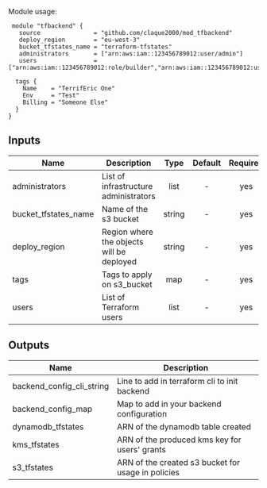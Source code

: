 Module usage:

     module "tfbackend" {
       source               = "github.com/claque2000/mod_tfbackend"
       deploy_region        = "eu-west-3"
       bucket_tfstates_name = "terraform-tfstates"
       administrators       = ["arn:aws:iam::123456789012:user/admin"]
       users                = ["arn:aws:iam::123456789012:role/builder","arn:aws:iam::123456789012:user/dev_x"]  

      tags {
        Name    = "TerrifEric One"
        Env     = "Test"
        Billing = "Someone Else"
      }
    }



## Inputs

| Name | Description | Type | Default | Required |
|------|-------------|:----:|:-----:|:-----:|
| administrators | List of infrastructure administrators | list | - | yes |
| bucket_tfstates_name | Name of the s3 bucket | string | - | yes |
| deploy_region | Region where the objects will be deployed | string | - | yes |
| tags | Tags to apply on s3_bucket | map | - | yes |
| users | List of Terraform users | list | - | yes |

## Outputs

| Name | Description |
|------|-------------|
| backend_config_cli_string | Line to add in terraform cli to init backend |
| backend_config_map | Map to add in your backend configuration |
| dynamodb_tfstates | ARN of the dynamodb table created |
| kms_tfstates | ARN of the produced kms key for users' grants |
| s3_tfstates | ARN of the created s3 bucket for usage in policies |

